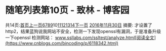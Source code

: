 
# 随笔列表第10页 - 致林 - 博客园






共14页:[首页](https://www.cnblogs.com/bincoding/default.html?page=1)[上一页](https://www.cnblogs.com/bincoding/default.html?page=9)[6](https://www.cnblogs.com/bincoding/default.html?page=6)[7](https://www.cnblogs.com/bincoding/default.html?page=7)[8](https://www.cnblogs.com/bincoding/default.html?page=8)[9](https://www.cnblogs.com/bincoding/default.html?page=9)10[11](https://www.cnblogs.com/bincoding/default.html?page=11)[12](https://www.cnblogs.com/bincoding/default.html?page=12)[13](https://www.cnblogs.com/bincoding/default.html?page=13)[14](https://www.cnblogs.com/bincoding/default.html?page=14)[下一页](https://www.cnblogs.com/bincoding/default.html?page=11)
[2016年11月30日](https://www.cnblogs.com/bincoding/archive/2016/11/30.html)
摘要: 才设置了http2，结果蓝狗说我网站不安全，检测一下发现openssl有漏洞，于是准备升级一下openssl 检测网站： www.ssllabs.com/ssltest/analyze.html[阅读全文](https://www.cnblogs.com/bincoding/p/6118342.html)

